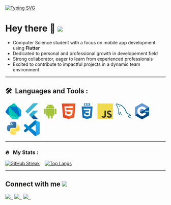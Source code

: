 [![Typing SVG](https://readme-typing-svg.demolab.com?font=Fira+Code&weight=600&size=40&duration=3500&pause=1000&color=FB8C00&center=true&vCenter=true&repeat=false&width=1003&height=100&lines=Native+Android+and+Flutter+Developer)](https://git.io/typing-svg)
  
# Hey there 👋 ![](https://komarev.com/ghpvc/?username=n-h-anjum&color=f67280&style=flat-square&label=Total+Visitors)

- Computer Science student with a focus on mobile app development using **Flutter**
- Dedicated to personal and professional growth in developement field
- Strong collaborator, eager to learn from experienced professionals
- Excited to contribute to impactful projects in a dynamic team environment

---

## 🛠 &nbsp;Languages and Tools :

<p>
<img src="https://github.com/devicons/devicon/blob/master/icons/dart/dart-original.svg" title="Dart" alt="Dart" width="50" height="50"/>&nbsp;
<img src="https://github.com/devicons/devicon/blob/master/icons/flutter/flutter-original.svg" title="Flutter" alt="Flutter" width="50" height="50"/>&nbsp;
<img src="https://github.com/devicons/devicon/blob/master/icons/android/android-plain.svg" title="Android" alt="Android" width="50" height="50"/>&nbsp;
<img src="https://github.com/devicons/devicon/blob/master/icons/html5/html5-original.svg" title="HTML5" alt="HTML" width="50" height="50"/>&nbsp;
<img src="https://github.com/devicons/devicon/blob/master/icons/css3/css3-plain-wordmark.svg"  title="CSS3" alt="CSS" width="50" height="50"/>&nbsp;
<img src="https://github.com/devicons/devicon/blob/master/icons/javascript/javascript-original.svg" title="JavaScript" alt="JavaScript" width="50" height="50"/>&nbsp;
<img src="https://github.com/devicons/devicon/blob/master/icons/mysql/mysql-original.svg" title="MySQL"  alt="MySQL" width="50" height="50"/>&nbsp;
<img src="https://github.com/devicons/devicon/blob/master/icons/cplusplus/cplusplus-original.svg" title="C++" **alt="C++" width="50" height="50"/>&nbsp;
<img src="https://github.com/devicons/devicon/blob/master/icons/python/python-original.svg" title="Python" **alt="Python" width="50" height="50"/>&nbsp;
<img src="https://github.com/devicons/devicon/blob/master/icons/vscode/vscode-original.svg" title="Vs" **alt="Vs" width="50" height="50"/>&nbsp;
</p>

---

### 🔥 &nbsp; My Stats :
[![GitHub Streak](http://github-readme-streak-stats.herokuapp.com?user=h-anjum&theme=dark&background=000000)](https://git.io/streak-stats)&nbsp;&nbsp;&nbsp;
[![Top Langs](https://github-readme-stats.vercel.app/api/top-langs/?username=h-anjum&layout=compact&theme=vision-friendly-dark)](https://github.com/anuraghazra/github-readme-stats)

---

<!-- ## 🔥 My Stats :

<p align="center">
<a href="https://github.com/h-anjum">
  <img height="170em" src="https://github-readme-stats-eight-theta.vercel.app/api?username=h-anjum&show_icons=true&theme=algolia&include_all_commits=true&count_private=true"/>&nbsp;&nbsp;&nbsp;
  <img height="170em" src="https://github-readme-stats-eight-theta.vercel.app/api/top-langs/?username=h-anjum&layout=compact&langs_count=8&theme=algolia"/>
</a>
</p>

--- -->

## Connect with me <img src="https://media.giphy.com/media/LnQjpWaON8nhr21vNW/giphy.gif" width="60">

<a href="mailto:hussnainanjum06a@gmail.com"><img height=25 src="https://img.shields.io/badge/Gmail-D14836?style=for-the-badge&logo=gmail&logoColor=white">&nbsp;&nbsp;</a>
<a href="https://twitter.com/Muhamma59427304"><img height=25 src="https://img.shields.io/badge/Twitter-1DA1F2?style=for-the-badge&logo=twitter&logoColor=white">&nbsp;&nbsp;</a>
<a href="https://www.linkedin.com/in/hussnain-anjum-179204206/"><img height=25 src="https://img.shields.io/badge/LinkedIn-0077B5?style=for-the-badge&logo=linkedin&logoColor=white">&nbsp;&nbsp;</a>




